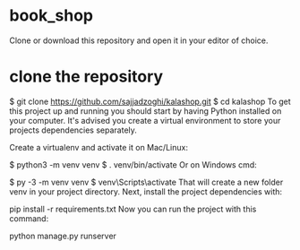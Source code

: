 # book_shop
Clone or download this repository and open it in your editor of choice.

# clone the repository
$ git clone https://github.com/sajjadzoghi/kalashop.git
$ cd kalashop
To get this project up and running you should start by having Python installed on your computer. It's advised you create a virtual environment to store your projects dependencies separately.

Create a virtualenv and activate it on Mac/Linux:

$ python3 -m venv venv
$ . venv/bin/activate
Or on Windows cmd:

$ py -3 -m venv venv
$ venv\Scripts\activate
That will create a new folder venv in your project directory. Next, install the project dependencies with:

pip install -r requirements.txt
Now you can run the project with this command:

python manage.py runserver
